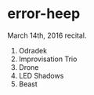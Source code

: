 # error-heep

March 14th, 2016 recital.

1. Odradek
2. Improvisation Trio
3. Drone
4. LED Shadows
5. Beast
